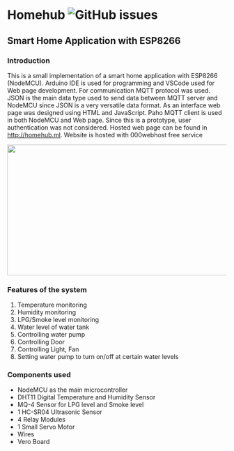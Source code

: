 # Homehub <img alt="GitHub issues" src="https://img.shields.io/github/issues/tharukamannapperuma/homehub?color=red">
## Smart Home Application with ESP8266

### Introduction
  
  This is a small implementation of a smart home application with ESP8266 (NodeMCU). Arduino IDE is used for programming and VSCode used for Web page development.  For communication MQTT protocol was used. JSON is the main data type used to send data between MQTT server and NodeMCU since JSON is a very versatile data format. As an interface web page was designed using HTML and JavaScript. Paho MQTT client is used in both NodeMCU and Web page. Since this is a prototype, user authentication was not considered. Hosted web page can be found in http://homehub.ml. Website is hosted with 000webhost free service
  <p align="center">
  <img width="600" height="300" src="https://drive.google.com/uc?export=view&id=1uO93WY-KICRMWEp0Y-bqNJMQTnH6iOR7">
</p>

### Features of the system
1. Temperature monitoring
2. Humidity monitoring
3.	LPG/Smoke level monitoring
4.	Water level of water tank
5.	Controlling water pump
6.	Controlling Door
7.	Controlling Light, Fan
8.	Setting water pump to turn on/off at certain water levels

### Components used
- NodeMCU as the main microcontroller
- DHT11 Digital Temperature and Humidity Sensor
- MQ-4 Sensor for LPG level and Smoke level
- 1 HC-SR04 Ultrasonic Sensor
- 4 Relay Modules
- 1 Small Servo Motor
- Wires
- Vero Board
